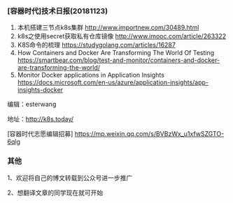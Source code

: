### [容器时代]技术日报(20181123)

1.  本机搭建三节点k8s集群  http://www.importnew.com/30489.html
2.  k8s之使用secret获取私有仓库镜像  http://www.imooc.com/article/263322
3.  K8S命令的梳理  https://studygolang.com/articles/16287
4.  How Containers and Docker Are Transforming The World Of Testing  https://smartbear.com/blog/test-and-monitor/containers-and-docker-are-transforming-the-world/
5.  Monitor Docker applications in Application Insights  https://docs.microsoft.com/en-us/azure/application-insights/app-insights-docker

编辑：esterwang

地址：http://k8s.today/

[容器时代志愿编辑招募] https://mp.weixin.qq.com/s/BVBzWx_u1xfwSZGTO-6qlg

### 其他

1、欢迎将自己的博文转载到公众号进一步推广

2、想翻译文章的同学现在就可开始
